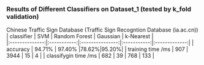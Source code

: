 ### Results of Different Classifiers on Dataset_1 (tested by k_fold validation)
Chinese Traffic Sign Database (Traffic Sign Recogntion Database (ia.ac.cn))
|  classifier | SVM        | Random Forest |  Gaussian |  k-Nearest  |  
|:--------------:|:-----------:|:---------------:|:-----------:|:-------------:|
| accuracy     | 94.71% | 97.40% |78.62%|95.20%|
| training time /ms  |   907        |    3944        |    15    |     4     |
| classifygin time /ms   | 682  |     39      |  768     |  133      | 
